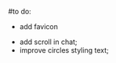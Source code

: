 #to do:

<!-- - draw circle
- add event
- generate player (server) with his position, id, name, color other data
- (server send to front this info and front renders)
- clients sends info to server (direction of movement), then server calc coordinates of users and broadcast them back; -->

<!-- - do chat -->

- add favicon
<!-- - add avatars -->
- add scroll in chat;
- improve circles styling text;
<!-- - add event on Enter
- add if input.value === "" then return; -->
